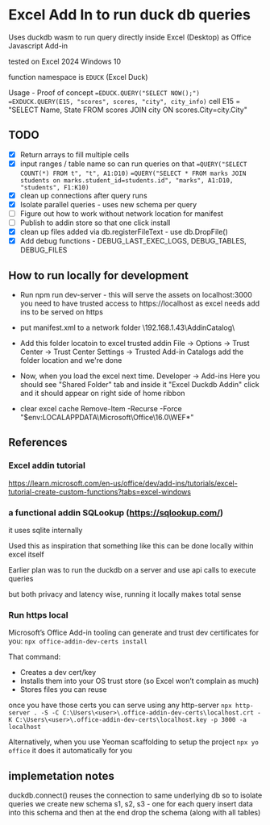 # Excel Add In to run duck db queries

Uses duckdb wasm to run query directly inside Excel (Desktop)
    as Office Javascript Add-in


tested on Excel 2024 Windows 10

function namespace is `EDUCK` (Excel Duck)

Usage - Proof of concept
`=EDUCK.QUERY("SELECT NOW();")`
`=EXDUCK.QUERY(E15, "scores", scores, "city", city_info)`
cell E15 = "SELECT Name, State FROM
scores JOIN city
ON scores.City=city.City"



## TODO
- [x] Return arrays to fill multiple cells
- [x] input ranges / table name so can run queries on that
    `=QUERY("SELECT COUNT(*) FROM t", "t", A1:D10)`
    `=QUERY("SELECT * FROM marks JOIN students on marks.student_id=students.id", "marks", A1:D10, "students", F1:K10)`
- [x] clean up connections after query runs
- [x] Isolate parallel queries - uses new schema per query
- [ ] Figure out how to work without network location for manifest
- [ ] Publish to addin store so that one click install
- [x] clean up files added via db.registerFileText - use db.DropFile()
- [x] Add debug functions - DEBUG_LAST_EXEC_LOGS, DEBUG_TABLES, DEBUG_FILES

## How to run locally for development
- Run npm run dev-server - this will serve the assets on localhost:3000
    you need to have trusted access to https://localhost
    as excel needs add ins to be served on https

- put manifest.xml to a network folder \\192.168.1.43\AddinCatalog\

- Add this folder locatoin to excel trusted addin
    File -> Options -> Trust Center -> Trust Center Settings -> Trusted Add-in Catalogs
    add the folder location and we're done

- Now, when you load the excel next time.
    Developer -> Add-ins 
    Here you should see "Shared Folder" tab
    and inside it "Excel Duckdb Addin"
    click and it should appear on right side of home ribbon

- clear excel cache
    Remove-Item -Recurse -Force "$env:LOCALAPPDATA\Microsoft\Office\16.0\WEF\*"

## References
### Excel addin tutorial
https://learn.microsoft.com/en-us/office/dev/add-ins/tutorials/excel-tutorial-create-custom-functions?tabs=excel-windows

### a functional addin SQLookup (https://sqlookup.com/)
it uses sqlite internally

Used this as inspiration that something 
like this can be done locally within excel itself

Earlier plan was to run the duckdb on a server 
and use api calls to execute queries

but both privacy and latency wise, running it locally makes
total sense

### Run https local

Microsoft’s Office Add-in tooling can generate and trust dev certificates for you:
`npx office-addin-dev-certs install`

That command:
- Creates a dev cert/key
- Installs them into your OS trust store (so Excel won’t complain as much)
- Stores files you can reuse

once you have those certs you can serve using any http-server
`npx http-server . -S -C C:\Users\<user>\.office-addin-dev-certs\localhost.crt -K C:\Users\<user>\.office-addin-dev-certs\localhost.key -p 3000 -a localhost`

Alternatively, when you use Yeoman scaffolding to setup the project
`npx yo office`
it does it automatically for you

## implemetation notes
duckdb.connect() reuses the connection to same underlying db
so to isolate queries
we create new schema s1, s2, s3 - one for each query
insert data into this schema
and then at the end drop the schema (along with all tables)


